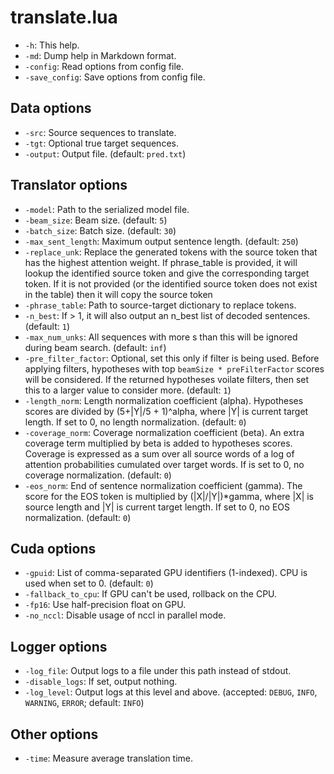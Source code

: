 # translate.lua

* `-h`: This help.
* `-md`: Dump help in Markdown format.
* `-config`: Read options from config file.
* `-save_config`: Save options from config file.

## Data options

* `-src`: Source sequences to translate.
* `-tgt`: Optional true target sequences.
* `-output`: Output file. (default: `pred.txt`)

## Translator options

* `-model`: Path to the serialized model file.
* `-beam_size`: Beam size. (default: `5`)
* `-batch_size`: Batch size. (default: `30`)
* `-max_sent_length`: Maximum output sentence length. (default: `250`)
* `-replace_unk`: Replace the generated <unk> tokens with the source token that has the highest attention weight. If phrase_table is provided, it will lookup the identified source token and give the corresponding target token. If it is not provided (or the identified source token does not exist in the table) then it will copy the source token
* `-phrase_table`: Path to source-target dictionary to replace <unk> tokens.
* `-n_best`: If > 1, it will also output an n_best list of decoded sentences. (default: `1`)
* `-max_num_unks`: All sequences with more <unk>s than this will be ignored during beam search. (default: `inf`)
* `-pre_filter_factor`: Optional, set this only if filter is being used. Before applying filters, hypotheses with top `beamSize * preFilterFactor` scores will be considered. If the returned hypotheses voilate filters, then set this to a larger value to consider more. (default: `1`)
* `-length_norm`: Length normalization coefficient (alpha). Hypotheses scores are divided by (5+|Y|/5 + 1)^alpha, where |Y| is current target length. If set to 0, no length normalization. (default: `0`)
* `-coverage_norm`: Coverage normalization coefficient (beta). An extra coverage term multiplied by beta is added to hypotheses scores. Coverage is expressed as a sum over all source words of a log of attention probabilities cumulated over target words. If is set to 0, no coverage normalization. (default: `0`)
* `-eos_norm`: End of sentence normalization coefficient (gamma). The score for the EOS token is multiplied by (|X|/|Y|)*gamma, where |X| is source length and |Y| is current target length. If set to 0, no EOS normalization. (default: `0`)

## Cuda options

* `-gpuid`: List of comma-separated GPU identifiers (1-indexed). CPU is used when set to 0. (default: `0`)
* `-fallback_to_cpu`: If GPU can't be used, rollback on the CPU.
* `-fp16`: Use half-precision float on GPU.
* `-no_nccl`: Disable usage of nccl in parallel mode.

## Logger options

* `-log_file`: Output logs to a file under this path instead of stdout.
* `-disable_logs`: If set, output nothing.
* `-log_level`: Output logs at this level and above. (accepted: `DEBUG`, `INFO`, `WARNING`, `ERROR`; default: `INFO`)

## Other options

* `-time`: Measure average translation time.

